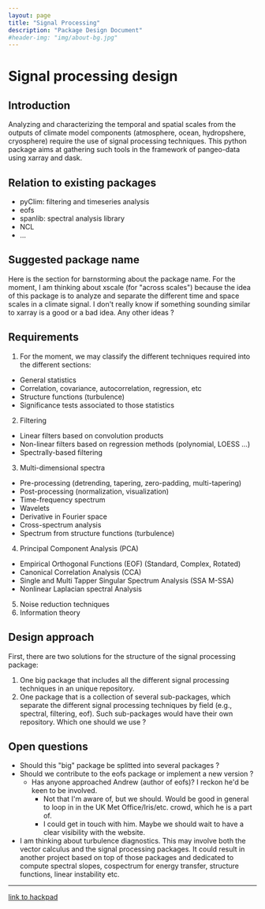 ```yaml
---
layout: page
title: "Signal Processing"
description: "Package Design Document"
#header-img: "img/about-bg.jpg"
---
```



# Signal processing design

## Introduction
Analyzing and characterizing the temporal and spatial scales from the outputs of climate model components (atmosphere, ocean, hydropshere, cryosphere) require the use of signal processing techniques. This python package aims at gathering such tools in the framework of pangeo-data using xarray and dask.

## Relation to existing packages
 - pyClim: filtering and timeseries analysis
 - eofs
 - spanlib: spectral analysis library
 - NCL 
 - ...

## Suggested package name
Here is the section for barnstorming about the package name.
For the moment, I am thinking about xscale  (for "across scales") because the idea of this package is to analyze and separate the different time and space scales in a climate signal. I don't really know if something sounding similar to xarray is a good or a bad idea. Any other ideas ?

## Requirements 
 1. For the moment, we may classify the different techniques required into the different sections:
   - General statistics
   - Correlation, covariance, autocorrelation, regression, etc
   - Structure functions (turbulence)
   - Significance tests associated to those statistics
 2. Filtering
   - Linear filters based on convolution products
   - Non-linear filters based on regression methods (polynomial, LOESS ...)
   - Spectrally-based filtering
 3. Multi-dimensional spectra
   - Pre-processing (detrending, tapering, zero-padding, multi-tapering)
   - Post-processing (normalization, visualization)
   - Time-frequency spectrum
   - Wavelets
   - Derivative in Fourier space
   - Cross-spectrum analysis
   - Spectrum from structure functions (turbulence)
 4. Principal Component Analysis (PCA)
   - Empirical Orthogonal Functions (EOF) (Standard, Complex, Rotated)
   - Canonical Correlation Analysis (CCA)
   - Single and Multi Tapper Singular Spectrum Analysis (SSA M-SSA) 
   - Nonlinear Laplacian spectral Analysis
 5. Noise reduction techniques
 6. Information theory 

## Design approach
First, there are two solutions for the structure of the signal processing package:
 1. One big package that includes all the different signal processing techniques in an unique repository.
 2. One  package that is a collection of several sub-packages, which separate  the different signal processing techniques by field (e.g., spectral,  filtering, eof). Such sub-packages would have their own repository.
Which one should we use ?

## Open questions
 - Should this "big" package be splitted into several packages ?
 - Should we contribute to the eofs package or implement a new version ?
   - Has anyone approached Andrew (author of eofs)? I reckon he'd be keen to be involved.
     - Not that I'm aware of, but we should.  Would be good in general to loop in in the UK Met Office/Iris/etc. crowd, which he is a part of.
     - I could get in touch with him. Maybe we should wait to have a clear visibility with the website.
 - I am thinking about turbulence diagnostics. This may involve both the vector calculus and the signal processing packages. It could result in another project based on top of those packages and dedicated to compute spectral slopes, cospectrum for energy transfer, structure functions, linear instability etc.
 


*********************

[link to hackpad](https://aospy.hackpad.com/Signal-processing-design-IAGSTdb17Ti)
